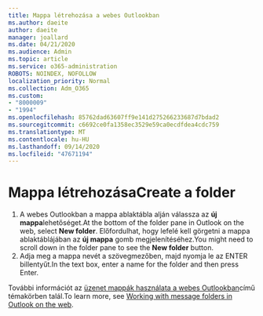 ```yaml
---
title: Mappa létrehozása a webes Outlookban
ms.author: daeite
author: daeite
manager: joallard
ms.date: 04/21/2020
ms.audience: Admin
ms.topic: article
ms.service: o365-administration
ROBOTS: NOINDEX, NOFOLLOW
localization_priority: Normal
ms.collection: Adm_O365
ms.custom:
- "8000009"
- "1994"
ms.openlocfilehash: 85762dad63607ff9e141d275266233687d7bdad2
ms.sourcegitcommit: c6692ce0fa1358ec3529e59ca0ecdfdea4cdc759
ms.translationtype: MT
ms.contentlocale: hu-HU
ms.lasthandoff: 09/14/2020
ms.locfileid: "47671194"
---
```

# <a name="create-a-folder"></a><span data-ttu-id="fe966-102">Mappa létrehozása</span><span class="sxs-lookup"><span data-stu-id="fe966-102">Create a folder</span></span>

1. <span data-ttu-id="fe966-103">A webes Outlookban a mappa ablaktábla alján válassza az **új mappa**lehetőséget.</span><span class="sxs-lookup"><span data-stu-id="fe966-103">At the bottom of the folder pane in Outlook on the web, select **New folder**.</span></span> <span data-ttu-id="fe966-104">Előfordulhat, hogy lefelé kell görgetni a mappa ablaktáblájában az **új mappa** gomb megjelenítéséhez.</span><span class="sxs-lookup"><span data-stu-id="fe966-104">You might need to scroll down in the folder pane to see the **New folder** button.</span></span>
1. <span data-ttu-id="fe966-105">Adja meg a mappa nevét a szövegmezőben, majd nyomja le az ENTER billentyűt.</span><span class="sxs-lookup"><span data-stu-id="fe966-105">In the text box, enter a name for the folder and then press Enter.</span></span>

<span data-ttu-id="fe966-106">További információt az [üzenet mappák használata a webes Outlookban](https://support.office.com/article/ae0f10d6-54e7-4f29-acd3-78cdc3fdcb9f)című témakörben talál.</span><span class="sxs-lookup"><span data-stu-id="fe966-106">To learn more, see [Working with message folders in Outlook on the web](https://support.office.com/article/ae0f10d6-54e7-4f29-acd3-78cdc3fdcb9f).</span></span>